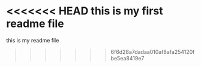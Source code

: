 <<<<<<< HEAD
this is my first readme file
=======
this is my readme file
>>>>>>> 6f6d28a7dadaa010af8afa254120fbe5ea8419e7
